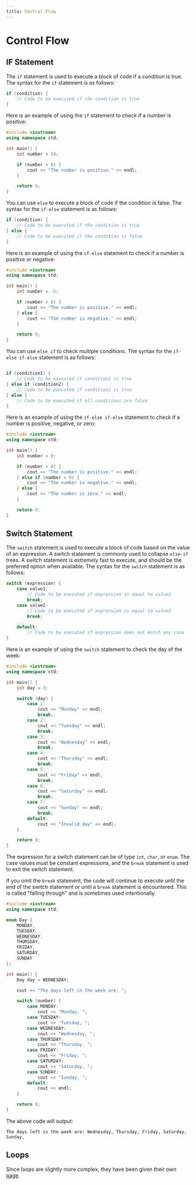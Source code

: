 ```yaml
---
title: Control Flow
---
```


# Control Flow

## IF Statement

The `if` statement is used to execute a block of code if a condition is true. The syntax for the `if` statement is as follows:

```cpp
if (condition) {
    // Code to be executed if the condition is true
}
```

Here is an example of using the `if` statement to check if a number is positive:

```cpp
#include <iostream>
using namespace std;

int main() {
    int number = 10;

    if (number > 0) {
        cout << "The number is positive." << endl;
    }

    return 0;
}
```

You can use `else` to execute a block of code if the condition is false. The syntax for the `if-else` statement is as follows:

```cpp
if (condition) {
    // Code to be executed if the condition is true
} else {
    // Code to be executed if the condition is false
}
```

Here is an example of using the `if-else` statement to check if a number is positive or negative:

```cpp
#include <iostream>
using namespace std;

int main() {
    int number = -5;

    if (number > 0) {
        cout << "The number is positive." << endl;
    } else {
        cout << "The number is negative." << endl;
    }

    return 0;
}
```

You can use `else if` to check multiple conditions. The syntax for the `if-else if-else` statement is as follows:

```cpp

if (condition1) {
    // Code to be executed if condition1 is true
} else if (condition2) {
    // Code to be executed if condition2 is true
} else {
    // Code to be executed if all conditions are false
}
```

Here is an example of using the `if-else if-else` statement to check if a number is positive, negative, or zero:

```cpp
#include <iostream>
using namespace std;

int main() {
    int number = 0;

    if (number > 0) {
        cout << "The number is positive." << endl;
    } else if (number < 0) {
        cout << "The number is negative." << endl;
    } else {
        cout << "The number is zero." << endl;
    }

    return 0;
}
```

## Switch Statement

The `switch` statement is used to execute a block of code based on the value of an expression. A switch statement is commonly used to collapse `else-if` trees. A switch statement is extremely fast to execute, and should be the preferred option when available. The syntax for the `switch` statement is as follows:

```cpp
switch (expression) {
    case value1:
        // Code to be executed if expression is equal to value1
        break;
    case value2:
        // Code to be executed if expression is equal to value2
        break;
    ...
    default:
        // Code to be executed if expression does not match any case
}
```

Here is an example of using the `switch` statement to check the day of the week:

```cpp
#include <iostream>
using namespace std;

int main() {
    int day = 3;

    switch (day) {
        case 1:
            cout << "Monday" << endl;
            break;
        case 2:
            cout << "Tuesday" << endl;
            break;
        case 3:
            cout << "Wednesday" << endl;
            break;
        case 4:
            cout << "Thursday" << endl;
            break;
        case 5:
            cout << "Friday" << endl;
            break;
        case 6:
            cout << "Saturday" << endl;
            break;
        case 7:
            cout << "Sunday" << endl;
            break;
        default:
            cout << "Invalid day" << endl;
    }

    return 0;
}
```

The expression for a switch statement can be of type `int`, `char`, or `enum`. The case values must be constant expressions, and the `break` statement is used to exit the switch statement.

If you omit the `break` statement, the code will continue to execute until the end of the switch statement or until a `break` statement is encountered. This is called "falling through" and is sometimes used intentionally.

```cpp
#include <iostream>
using namespace std;

enum Day {
    MONDAY,
    TUESDAY,
    WEDNESDAY,
    THURSDAY,
    FRIDAY,
    SATURDAY,
    SUNDAY
};

int main() {
    Day day = WEDNESDAY;

    cout << "The days left in the week are: ";

    switch (number) {
        case MONDAY:
            cout << "Monday, ";
        case TUESDAY:
            cout << "Tuesday, ";
        case WEDNESDAY:
            cout << "Wednesday, ";
        case THURSDAY:
            cout << "Thursday, ";
        case FRIDAY:
            cout << "Friday, ";
        case SATURDAY:
            cout << "Saturday, ";
        case SUNDAY:
            cout << "Sunday, ";
        default:
            cout << endl;
    }

    return 0;
}
```

The above code will output:

```plaintext
The days left in the week are: Wednesday, Thursday, Friday, Saturday, Sunday,
```

## Loops

Since loops are slightly more complex, they have been given their own [page](../loops/).